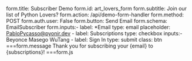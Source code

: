 form.title: Subscriber Demo
form.id: art_lovers_form
form.subtitle: Join our list of Python Lovers?
form.action: /api/demo-form-handler
form.method: POST
form.auth.user: False
form.button: Send Email
form.schema: EmailSubscriber
form.inputs:-
    label: *Email
    type: email
    placeholder: PabloPycasso@pyonir.dev
    -
    label: Subscriptions
    type: checkbox
    inputs:-
        Beyonce
        Masego
        WuTang
    -
    label: Sign In
    type: submit
    class: btn
===form.message
Thank you for subscribing your {email} to {subscriptions}!
===form.js
<script defer>
art_lovers_form.addEventListener('change', (e)=>{
    console.log(e.target)
})
</script>
